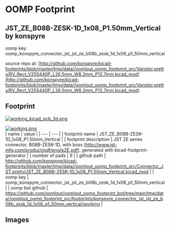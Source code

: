 # OOMP Footprint  
## JST_ZE_B08B-ZESK-1D_1x08_P1.50mm_Vertical  by konspyre  
  
oomp key: oomp_konspyre_connector_jst_jst_ze_b08b_zesk_1d_1x08_p1_50mm_vertical  
  
source repo at: [http://github.com/konspyre/kicad-footprints/blob/master/tmp/data//oomlout_oomp_footprint_src/Varistor.pretty/RV_Rect_V25S440P_L26.5mm_W8.2mm_P12.7mm.kicad_mod](http://github.com/konspyre/kicad-footprints/blob/master/tmp/data//oomlout_oomp_footprint_src/Varistor.pretty/RV_Rect_V25S440P_L26.5mm_W8.2mm_P12.7mm.kicad_mod)  
## Footprint  
  
[![working_kicad_pcb_3d.png](working_kicad_pcb_3d_600.png)](working_kicad_pcb_3d.png)  
  
[![working.png](working_600.png)](working.png)  
| name | value | 
| --- | --- | 
| footprint name | JST_ZE_B08B-ZESK-1D_1x08_P1.50mm_Vertical | 
| footprint description | JST ZE series connector, B08B-ZESK-1D, with boss (http://www.jst-mfg.com/product/pdf/eng/eZE.pdf), generated with kicad-footprint-generator | 
| number of pads | 9 | 
| github path | http://github.com/konspyre/kicad-footprints/blob/master/tmp/data//oomlout_oomp_footprint_src/Connector_JST.pretty/JST_ZE_B08B-ZESK-1D_1x08_P1.50mm_Vertical.kicad_mod | 
| oomp key | oomp_konspyre_connector_jst_jst_ze_b08b_zesk_1d_1x08_p1_50mm_vertical | 
| oomp bot github | https://github.com/oomlout/oomlout_oomp_footprint_bot/tree/main/tmp/data//oomlout_oomp_footprint_src/footprints/konspyre_connector_jst_jst_ze_b08b_zesk_1d_1x08_p1_50mm_vertical/working | 
## Images  
